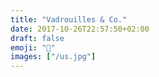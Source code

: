 ```yaml
---
title: "Vadrouilles & Co."
date: 2017-10-26T22:57:50+02:00
draft: false
emoji: "🌲"
images: ["/us.jpg"]
---
```


